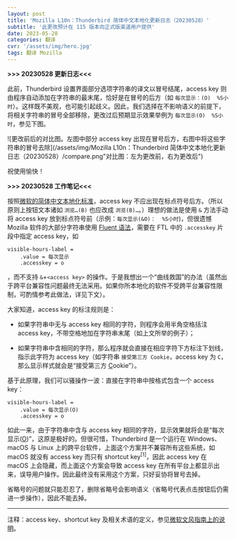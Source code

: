 ```yaml
---
layout: post
title: 'Mozilla L10n：Thunderbird 简体中文本地化更新日志（20230528）'
subtitle: '此更改预计在 115 版本向正式版渠道用户提供'
date: 2023-05-28
categories: 翻译
cvr: '/assets/img/hero.jpg'
tags: 翻译 Mozilla
---
```


**\>\>\> 20230528 更新日志<<<**

此前，Thunderbird 设置界面部分选项字符串的译文以冒号结尾，access key 则由程序自动添加在字符串的最末尾，恰好是在冒号的后方（如 `每次显示：(O)  %S小时`）。这样既不美观，也可能引起歧义。因此，我们选择在不影响语义的前提下，将相关字符串的冒号全部移除，更改过后预期显示效果举例为 `每次显示(O)  %S小时`，参见下图。

![更改前后的对比图。左图中部分 access key 出现在冒号后方，右图中将这些字符串的冒号去除](/assets/img/Mozilla L10n：Thunderbird 简体中文本地化更新日志（20230528）/compare.png"对比图：左为更改前，右为更改后")

祝使用愉快！

**\>\>\> 20230528 工作笔记<<<**

按照[微软的简体中文本地化标准](https://www.microsoft.com/zh-cn/language/StyleGuides)，access key 不应出现在标点符号后方。（所以原则上按钮文本诸如 `浏览…(B)` 也应改成 `浏览(B)…`。）理想的做法是使用 `&` 方法手动将 access key 放到标点符号前（示例：`每次显示(&O)：  %S小时`)，但很遗憾 Mozilla 软件的大部分字符串使用 [Fluent 语法](https://mozilla-l10n.github.io/localizer-documentation/tools/fluent/basic_syntax.html)，需要在 FTL 中的 `.accesskey` 片段中指定 access key，如

```
visible-hours-label =
    .value = 每次显示
    .accesskey = o
```

，而不支持 `&`+`<access key>` 的操作。于是我想出一个“曲线救国”的办法（虽然出于跨平台兼容性问题最终无法采用。如果你所本地化的软件不受跨平台兼容性限制，可酌情参考此做法，详见下文）。

大家知道，access key 的标注规则是：

* 如果字符串中无与 access key 相同的字符，则程序会用半角空格括注 access key，不带空格地加在字符串末尾（如上文所举的例子）；

* 如果字符串中含相同的字符，那么程序就会直接在相应字符下方标注下划线，指示此字符为 access key（如字符串 `接受第三方 Cookie`，access key 为 `C`，那么显示样式就会是“接受第三方 <u>C</u>ookie”）。

基于此原理，我们可以骚操作一波：直接在字符串中按格式包含一个 access key：

```
visible-hours-label =
    .value = 每次显示(O)
    .accesskey = o
```
如此一来，由于字符串中含与 access key 相同的字符，显示效果就将会是“每次显示(<u>O</u>)”，这原是极好的。但很可惜，Thunderbird 是一个运行在 Windows、macOS 与 Linux 上的跨平台软件，上面这个方案并不兼容所有这些系统，如 macOS 就没有 access key 而只有 shortcut key<sup>[1]</sup>，因此 access key 在 macOS 上会隐藏，而上面这个方案会导致 access key 在所有平台上都显示出来，误导用户操作。因此最终没有采用这个方案，只好妥协将冒号去掉。

省略号的问题就只能忍忍了，删除省略号会影响语义（省略号代表点击按钮后仍需进一步操作），因此不能去掉。

---

注释：access key、shortcut key 及相关术语的定义，参见[微软文风指南上的说明](https://learn.microsoft.com/en-us/style-guide/a-z-word-list-term-collections/term-collections/keys-keyboard-shortcuts)。
